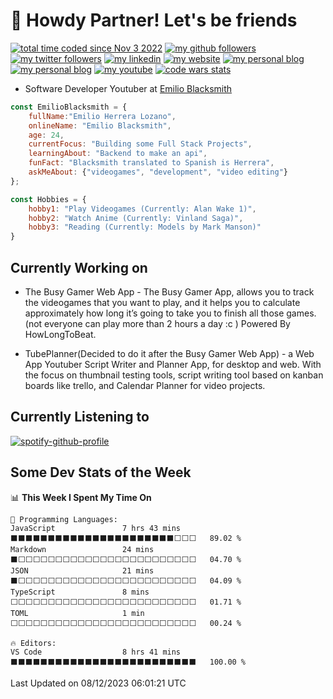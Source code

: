 # :cowboy_hat_face: Howdy Partner! Let's be friends

[![total time coded since Nov 3 2022](https://wakatime.com/badge/user/a700d4d5-c428-4d7b-8370-22df5995ee70.svg)](https://wakatime.com/@a700d4d5-c428-4d7b-8370-22df5995ee70)
[![my github followers](https://img.shields.io/github/followers/EmilioBlacksmith.svg?style=social&label=Follow&maxAge=2592000)](https://github.com/EmilioBlacksmith)
[![my twitter followers](https://img.shields.io/twitter/follow/EmilioBlacksmit?label=EmilioBlacksmith)](https://twitter.com/intent/follow?screen_name=EmilioBlacksmit)
[![my linkedin](https://img.shields.io/badge/-EmilioBlacksmith-blue?style=flat-square&logo=Linkedin&logoColor=white&link=https://www.linkedin.com/in/emilioblacksmith/)](https://www.linkedin.com/in/emilioblacksmith/)
[![my website](https://img.shields.io/badge/Website-46a2f1.svg?&style=flat-square&logo=Google-Chrome&logoColor=white&link=https://emilioblacksmith.github.io/)](https://emilioblacksmith.github.io/)
[![my personal blog](https://img.shields.io/badge/My_Personal_Blog-46a2f1.svg?&style=flat-square&logo=Google-Chrome&logoColor=white&link=https://emilioblacksmith.github.io/)](https://emilioblacksmith.github.io/Blog)
[![my personal blog](https://img.shields.io/badge/My_Social_Media_Links-46a2f1.svg?&style=flat-square&logo=Google-Chrome&logoColor=white&link=https://emilioblacksmith.github.io/)](https://emilioblacksmith.github.io/bioLink/)
[![my youtube](https://img.shields.io/youtube/channel/subscribers/UC1ZeE2i5QwVwhWOV-HveneQ?style=social)](https://www.youtube.com/channel/UC1ZeE2i5QwVwhWOV-HveneQ)
[![code wars stats](https://www.codewars.com/users/EmilioBlacksmith/badges/small)](https://www.codewars.com/users/EmilioBlacksmith)

- Software Developer Youtuber at [Emilio Blacksmith](https://www.youtube.com/channel/UC1ZeE2i5QwVwhWOV-HveneQ)

```Javascript
const EmilioBlacksmith = {
    fullName:"Emilio Herrera Lozano",
    onlineName: "Emilio Blacksmith",
    age: 24,
    currentFocus: "Building some Full Stack Projects",
    learningAbout: "Backend to make an api",
    funFact: "Blacksmith translated to Spanish is Herrera",
    askMeAbout: {"videogames", "development", "video editing"}
};

const Hobbies = {
    hobby1: "Play Videogames (Currently: Alan Wake 1)",
    hobby2: "Watch Anime (Currently: Vinland Saga)",
    hobby3: "Reading (Currently: Models by Mark Manson)"
}
```

## Currently Working on

- The Busy Gamer Web App - The Busy Gamer App, allows you to track the videogames that you want to play, and it helps you to calculate approximately how long it’s going to take you to finish all those games. (not everyone can play more than 2 hours a day :c ) Powered By HowLongToBeat.

- TubePlanner(Decided to do it after the Busy Gamer Web App) - a Web App Youtuber Script Writer and Planner App, for desktop and web. With the focus on thumbnail testing tools, script writing tool based on kanban boards like trello, and Calendar Planner for video projects.

## Currently Listening to

[![spotify-github-profile](https://spotify-github-profile.vercel.app/api/view?uid=soyjake1&cover_image=true&theme=natemoo-re&show_offline=false&background_color=000000&interchange=true&bar_color=2062fe&bar_color_cover=false)](https://github.com/kittinan/spotify-github-profile)

## Some Dev Stats of the Week

<!--START_SECTION:waka-->
📊 **This Week I Spent My Time On** 

```text
💬 Programming Languages: 
JavaScript               7 hrs 43 mins       ⬛⬛⬛⬛⬛⬛⬛⬛⬛⬛⬛⬛⬛⬛⬛⬛⬛⬛⬛⬛⬛⬛⬜⬜⬜   89.02 % 
Markdown                 24 mins             ⬛⬜⬜⬜⬜⬜⬜⬜⬜⬜⬜⬜⬜⬜⬜⬜⬜⬜⬜⬜⬜⬜⬜⬜⬜   04.70 % 
JSON                     21 mins             ⬛⬜⬜⬜⬜⬜⬜⬜⬜⬜⬜⬜⬜⬜⬜⬜⬜⬜⬜⬜⬜⬜⬜⬜⬜   04.09 % 
TypeScript               8 mins              ⬜⬜⬜⬜⬜⬜⬜⬜⬜⬜⬜⬜⬜⬜⬜⬜⬜⬜⬜⬜⬜⬜⬜⬜⬜   01.71 % 
TOML                     1 min               ⬜⬜⬜⬜⬜⬜⬜⬜⬜⬜⬜⬜⬜⬜⬜⬜⬜⬜⬜⬜⬜⬜⬜⬜⬜   00.24 % 

🔥 Editors: 
VS Code                  8 hrs 41 mins       ⬛⬛⬛⬛⬛⬛⬛⬛⬛⬛⬛⬛⬛⬛⬛⬛⬛⬛⬛⬛⬛⬛⬛⬛⬛   100.00 % 
```


 Last Updated on 08/12/2023 06:01:21 UTC
<!--END_SECTION:waka-->
